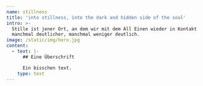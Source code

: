```yaml
---
name: stillness
title: 'into stillness, into the dark and hidden side of the soul'
intro: >-
  Stille ist jener Ort, an dem wir mit dem All Einen wieder in Kontakt kommen
  manchmal deutlicher, manchmal weniger deutlich.
image: /static/img/hero.jpg
content:
  - text: |-
      ## Eine Überschrift

      Ein bisschen text.
    type: text
---
```


